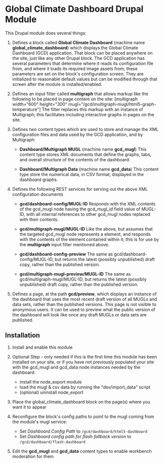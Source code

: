 Global Climate Dashboard Drupal Module
======================================

This Drupal module does several things:

1. Defines a block called **Global Climate Dashboard** (machine name **global_climate_dashboard**) which displays the Global Climate
   Dashboard (GCD) application.  That block can be placed anywhere on the site, just like any other Drupal block.
   The GCD application has several parameters that determine where it reads its configuration file from, and where it loads its
   required image assets from; these parameters are set on the block's configuration screen.  They are initialized to reasonable
   default values but can be modified through that screen after the module is installed/enabled.
   
2. Defines an input filter called **multigraph** that allows markup like the following to be placed in page content on the site:
       [multigraph width="600" height="300" mugl="/gcd/multigraph-mugl/html5-graph-temperature"]
   The filter replaces this markup with an instance of Multigraph; this facilitates including interactive graphs in pages
   on the site.
   
3. Defines two content types which are used to store and manage the XML configuration files and data used by the GCD application,
   and by Multigraph:

      * **Dashboard/Multigraph MUGL** (machine name **gcd_mugl**)
        This content type stores XML documents that define the graphs, tabs, and overall structure of the contents of the dashboard.

      * **Dashboard/Multigraph Data** (machine name **gcd_data**)
        This content type store the numerical data, in CSV format, displayed in the dashboard graphs.

4. Defines the following REST services for serving out the above XML configuration documents

      * **gcd/dashboard-config/MUGL-ID**
        Responds with the XML contents of the gcd_mugl node having the gcd_mugl_id field value of MUGL-ID, with
        all internal references to other gcd_mugl nodes replaced with their contents.
        
      * **gcd/multigraph-mugl/MUGL-ID**
        Like the above, but assumes that the targeted gcd_mugl node represents a <graph> element, and
        responds with the contents of the <mugl> element contained within it; this is for use by the **multigraph**
        input filter mentioned above.
        
      * **gcd/dashboard-config-preview**
        The same as gcd/dashboard-config/MUGL-ID, but returns the latest (possibly unpublished) draft copy, rather
        than the published version.

      * **gcd/multigraph-mugl-preview/MUGL-ID**
        The same as gcd/multigraph-mugl/MUGL-ID, but returns the latest (possibly unpublished) draft copy, rather
        than the published version.
        
5. Defines a page, at the path **gcd/preview**, which displays an instance of the dashboard that uses the most recent
   draft version of all MUGLs and data sets, rather than the published versions.  This page is not visible to anonymous
   users.  It can be used to preview what the public version of the dashboard will look like once any draft MUGLs or data
   sets are published.


Installation
------------

1. Install and enable this module

2. Optional Step - only needed if this is the first time this module has been installed on your site,
   or if you have not previously populated your site with the gcd_mugl and gcd_data node instances
   needed by the dashboard:
   
     * install the node_export module
     * load the mugl & csv data by running the "dev/import_data" script
     * (optional) uninstall node_export
     
3. Place the global_climate_dashboard block on the page(s) where you want it to appear

4. Reconfigure the block's config paths to point to the mugl coming from the module's mugl service:

   * Set *Dashboard Config Path* to `/gcd/dashboard/html5-dashboard`
   * Set *Dashboard config path for flash fallback version* to `/gcd/dashboard/flash-dashboard`
  
5. Edit the **gcd_mugl** and **gcd_data** content types to enable workbench moderation for them
